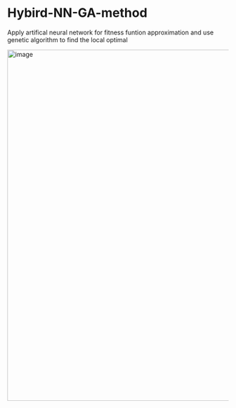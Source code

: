# Hybird-NN-GA-method
Apply artifical neural network for fitness funtion approximation and use genetic algorithm to find the local optimal



<img width="800" alt="image" src="https://github.com/user-attachments/assets/d5f6a639-950a-4077-b392-7dc6bd4d35dc">
